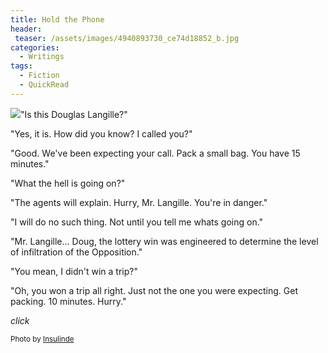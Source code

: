 ```yaml
---
title: Hold the Phone
header:
 teaser: /assets/images/4940893730_ce74d18852_b.jpg
categories:
  - Writings
tags:
  - Fiction
  - QuickRead
---
```

<img src="https://douglangille.github.io/assets/images/4940893730_ce74d18852_b.jpg">"Is this Douglas Langille?"

"Yes, it is. How did you know? I called you?"

"Good. We've been expecting your call. Pack a small bag. You have 15 minutes."

"What the hell is going on?"

"The agents will explain. Hurry, Mr. Langille. You're in danger."

"I will do no such thing. Not until you tell me whats going on."

"Mr. Langille... Doug, the lottery win was engineered to determine the level of infiltration of the Opposition."

"You mean, I didn't win a trip?"

"Oh, you won a trip all right. Just not the one you were expecting. Get packing. 10 minutes. Hurry."

*click*

<small>Photo by <a href="http://www.flickr.com/photos/22213891@N03/4940893730">Insulinde</a></small>